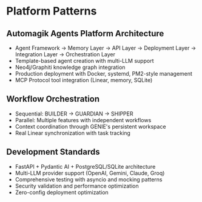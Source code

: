 # Platform Patterns

## Automagik Agents Platform Architecture
- Agent Framework → Memory Layer → API Layer → Deployment Layer → Integration Layer → Orchestration Layer
- Template-based agent creation with multi-LLM support
- Neo4j/Graphiti knowledge graph integration
- Production deployment with Docker, systemd, PM2-style management
- MCP Protocol tool integration (Linear, memory, SQLite)

## Workflow Orchestration
- Sequential: BUILDER → GUARDIAN → SHIPPER
- Parallel: Multiple features with independent workflows
- Context coordination through GENIE's persistent workspace
- Real Linear synchronization with task tracking

## Development Standards
- FastAPI + Pydantic AI + PostgreSQL/SQLite architecture
- Multi-LLM provider support (OpenAI, Gemini, Claude, Groq)
- Comprehensive testing with asyncio and mocking patterns
- Security validation and performance optimization
- Zero-config deployment optimization